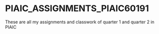 # PIAIC_ASSIGNMENTS_PIAIC60191
These are all my assignments and classwork of quarter 1 and quarter 2 in PIAIC
